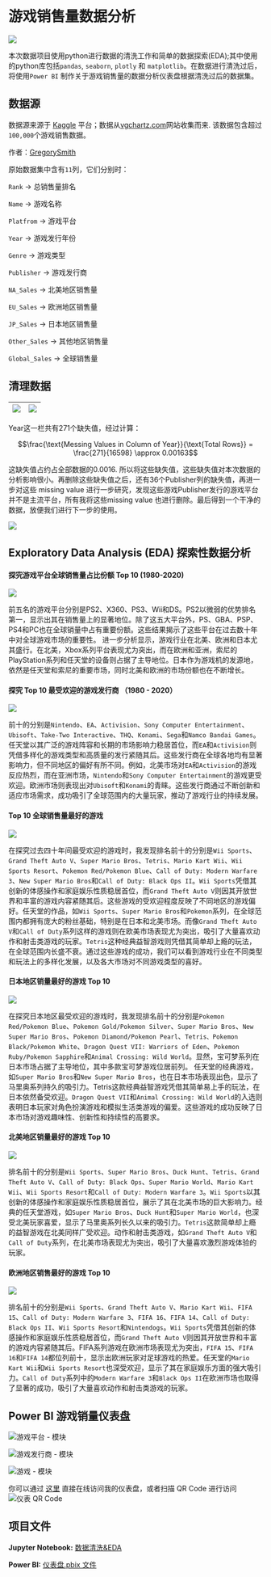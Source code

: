 # 游戏销售量数据分析

![](https://user-images.githubusercontent.com/74038190/212745723-c7c386dc-108c-4a50-9c76-0f90afb2c0fa.gif)

本次数据项目使用python进行数据的清洗工作和简单的数据探索(EDA);其中使用的python库包括`pandas`, `seaborn`, `plotly` 和 `matplotlib`。在数据进行清洗过后，将使用`Power BI` 制作关于游戏销售量的数据分析仪表盘根据清洗过后的数据集。

## 数据源
数据源来源于 [Kaggle](https://www.kaggle.com/datasets/gregorut/videogamesales) 平台；数据从[vgchartz.com](vgchartz.com)网站收集而来. 该数据包含超过`100,000`个游戏销售数据。

作者：[GregorySmith](https://www.kaggle.com/gregorut)

原始数据集中含有`11`列，它们分别时：

`Rank` $\to$ 总销售量排名

`Name` $\to$ 游戏名称

`Platfrom` $\to$ 游戏平台

`Year` $\to$ 游戏发行年份

`Genre` $\to$ 游戏类型

`Publisher` $\to$ 游戏发行商

`NA_Sales` $\to$ 北美地区销售量

`EU_Sales` $\to$ 欧洲地区销售量

`JP_Sales` $\to$ 日本地区销售量

`Other_Sales` $\to$ 其他地区销售量

`Global_Sales` $\to$ 全球销售量

## 清理数据

![](https://github.com/HLeoF/VideoGameSales-DataAnalysis/blob/main/img/1.jpg)|![](https://github.com/HLeoF/VideoGameSales-DataAnalysis/blob/main/img/2.jpg)
---|---


Year这一栏共有271个缺失值，经过计算：

$$\frac{\text{Messing Values in Column of Year}}{\text{Total Rows}} = \frac{271}{16598} \approx 0.00163$$

这缺失值占约占全部数据的0.0016. 所以将这些缺失值，这些缺失值对本次数据的分析影响很小。再删除这些缺失值之后，还有36个Publisher列的缺失值，再进一步对这些 missing value 进行一步研究，发现这些游戏Publisher发行的游戏平台并不是主流平台，所有我将这些missing value 也进行删除。最后得到一个干净的数据，放便我们进行下一步的使用。

![](https://github.com/HLeoF/VideoGameSales-DataAnalysis/blob/main/img/3.jpg)

## Exploratory Data Analysis (EDA) 探索性数据分析

#### 探究游戏平台全球销售量占比份额 Top 10 (1980-2020)

![](https://github.com/HLeoF/VideoGameSales-DataAnalysis/blob/main/img/4.png)

前五名的游戏平台分别是PS2、X360、PS3、Wii和DS。PS2以微弱的优势排名第一，显示出其在销售量上的显著地位。除了这五大平台外，PS、GBA、PSP、PS4和PC也在全球销量中占有重要份额。这些结果揭示了这些平台在过去数十年中对全球游戏市场的重要性。 进一步分析显示，游戏行业在北美、欧洲和日本尤其盛行。在北美，Xbox系列平台表现尤为突出，而在欧洲和亚洲，索尼的PlayStation系列和任天堂的设备则占据了主导地位。日本作为游戏机的发源地，依然是任天堂和索尼的重要市场，同时北美和欧洲的市场份额也在不断增长。

#### 探究 Top 10 最受欢迎的游戏发行商 （1980 - 2020）

![](https://github.com/HLeoF/VideoGameSales-DataAnalysis/blob/main/img/5.png)

 前十的分别是`Nintendo`、`EA`、`Activision`、`Sony Computer Entertainment`、`Ubisoft`、`Take-Two Interactive`、`THQ`、`Konami`、`Sega`和`Namco Bandai Games`。任天堂以其广泛的游戏阵容和长期的市场影响力稳居首位，而`EA`和`Activision`则凭借多样化的游戏类型和高质量的发行紧随其后。这些发行商在全球各地均有显著影响力，但不同地区的偏好有所不同。例如，北美市场对`EA`和`Activision`的游戏反应热烈，而在亚洲市场，`Nintendo`和`Sony Computer Entertainment`的游戏更受欢迎。欧洲市场则表现出对`Ubisoft`和`Konami`的青睐。这些发行商通过不断创新和适应市场需求，成功吸引了全球范围内的大量玩家，推动了游戏行业的持续发展。

 #### Top 10 全球销售量最好的游戏

![](https://github.com/HLeoF/VideoGameSales-DataAnalysis/blob/main/img/6.png)

 在探究过去四十年间最受欢迎的游戏时，我发现排名前十的分别是`Wii Sports`、`Grand Theft Auto V`、`Super Mario Bros`、`Tetris`、`Mario Kart Wii`、`Wii Sports Resort`、`Pokemon Red/Pokemon Blue`、`Call of Duty: Modern Warfare 3`、`New Super Mario Bros`和`Call of Duty: Black Ops II`。`Wii Sports`凭借其创新的体感操作和家庭娱乐性质稳居首位，而`Grand Theft Auto V`则因其开放世界和丰富的游戏内容紧随其后。这些游戏的受欢迎程度反映了不同地区的游戏偏好。任天堂的作品，如`Wii Sports`、`Super Mario Bros`和`Pokemon`系列，在全球范围内都拥有庞大的粉丝基础，特别是在日本和北美市场。而像`Grand Theft Auto V`和`Call of Duty`系列这样的游戏则在欧美市场表现尤为突出，吸引了大量喜欢动作和射击类游戏的玩家。`Tetris`这种经典益智游戏则凭借其简单却上瘾的玩法，在全球范围内长盛不衰。通过这些游戏的成功，我们可以看到游戏行业在不同类型和玩法上的多样化发展，以及各大市场对不同游戏类型的喜好。

 #### 日本地区销量最好的游戏 Top 10
 
![](https://github.com/HLeoF/VideoGameSales-DataAnalysis/blob/main/img/7.png)

 在探究日本地区最受欢迎的游戏时，我发现排名前十的分别是`Pokemon Red/Pokemon Blue`、`Pokemon Gold/Pokemon Silver`、`Super Mario Bros`、`New Super Mario Bros`、`Pokemon Diamond/Pokemon Pearl`、`Tetris、Pokemon Black/Pokemon White`、`Dragon Quest VII: Warriors of Eden`、`Pokemon Ruby/Pokemon Sapphire`和`Animal Crossing: Wild World`。显然，宝可梦系列在日本市场占据了主导地位，其中多款宝可梦游戏位居前列。 任天堂的经典游戏，如`Super Mario Bros`和`New Super Mario Bros`，也在日本市场表现出色，显示了马里奥系列持久的吸引力。Tetris这款经典益智游戏凭借其简单易上手的玩法，在日本依然备受欢迎。`Dragon Quest VII`和`Animal Crossing: Wild World`的入选则表明日本玩家对角色扮演游戏和模拟生活类游戏的偏爱。这些游戏的成功反映了日本市场对游戏趣味性、创新性和持续性的高要求。

#### 北美地区销量最好的游戏 Top 10

![](https://github.com/HLeoF/VideoGameSales-DataAnalysis/blob/main/img/8.png)

排名前十的分别是`Wii Sports`、`Super Mario Bros`、`Duck Hunt`、`Tetris`、`Grand Theft Auto V`、`Call of Duty: Black Ops`、`Super Mario World`、`Mario Kart Wii`、`Wii Sports Resort`和`Call of Duty: Modern Warfare 3`。`Wii Sports`以其创新的体感操作和家庭娱乐性质稳居首位，展示了其在北美市场的巨大影响力。经典的任天堂游戏，如`Super Mario Bros`、`Duck Hunt`和`Super Mario World`，也深受北美玩家喜爱，显示了马里奥系列长久以来的吸引力。`Tetris`这款简单却上瘾的益智游戏在北美同样广受欢迎。动作和射击类游戏，如`Grand Theft Auto V`和`Call of Duty`系列，在北美市场表现尤为突出，吸引了大量喜欢激烈游戏体验的玩家。

#### 欧洲地区销售最好的游戏 Top 10

![](https://github.com/HLeoF/VideoGameSales-DataAnalysis/blob/main/img/9.png)

排名前十的分别是`Wii Sports`、`Grand Theft Auto V`、`Mario Kart Wii`、`FIFA 15`、`Call of Duty: Modern Warfare 3`、`FIFA 16`、`FIFA 14`、`Call of Duty: Black Ops II`、`Wii Sports Resort`和`Nintendogs`。`Wii Sports`凭借其创新的体感操作和家庭娱乐性质稳居首位，而`Grand Theft Auto V`则因其开放世界和丰富的游戏内容紧随其后。FIFA系列游戏在欧洲市场表现尤为突出，`FIFA 15`、`FIFA 16`和`FIFA 14`都位列前十，显示出欧洲玩家对足球游戏的热爱。任天堂的`Mario Kart Wii`和`Wii Sports Resort`也深受欢迎，显示了其在家庭娱乐方面的强大吸引力。`Call of Duty`系列中的`Modern Warfare 3`和`Black Ops II`在欧洲市场也取得了显著的成功，吸引了大量喜欢动作和射击类游戏的玩家。

## Power BI 游戏销量仪表盘


![[游戏平台 - 模块](https://app.powerbi.com/groups/me/reports/adc1a44e-eba8-44d8-8c6a-d81b811a6952/ReportSection)]()

![[游戏发行商 - 模块](https://app.powerbi.com/groups/me/reports/adc1a44e-eba8-44d8-8c6a-d81b811a6952/ReportSection4ba55bc9051839a90492)]()

![[游戏 - 模块](https://app.powerbi.com/groups/me/reports/adc1a44e-eba8-44d8-8c6a-d81b811a6952/ReportSection742c903e2c7508c3e3bd)]()


你可以通过 [这里]() 直接在线访问我的仪表盘，或者扫描 QR Code 进行访问 ![仪表 QR Code]()


## 项目文件

**Jupyter Notebook:** [数据清洗&EDA](https://github.com/HLeoF/VideoGameSales-DataAnalysis/blob/main/VGSales-DataAnalysis.ipynb)

**Power BI:** [仪表盘.pbix 文件](https://github.com/HLeoF/VideoGameSales-DataAnalysis/blob/main/vgboard.pbix)

